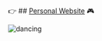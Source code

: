 👉 ## [Personal Website](https://iartist93.github.io/) 🎮


![dancing](https://i.pinimg.com/originals/56/d9/c3/56d9c3fd6524357656ae3b3b39d7ab66.gif)

